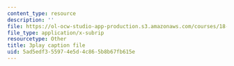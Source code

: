 ```yaml
---
content_type: resource
description: ''
file: https://ol-ocw-studio-app-production.s3.amazonaws.com/courses/18-03sc-differential-equations-fall-2011/5ad5edf355974e5d4c865b8b67fb615e_te6Mplq3DCU.srt
file_type: application/x-subrip
resourcetype: Other
title: 3play caption file
uid: 5ad5edf3-5597-4e5d-4c86-5b8b67fb615e
---
```

